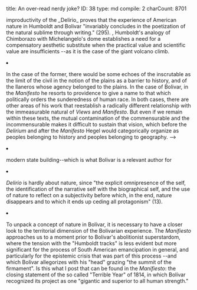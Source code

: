 title:          An over-read nerdy joke?
ID:             38
type:           md
compile:        2
charCount:      8701


<!--
Un motivo de peso está en las primeras líneas, donde <es la referencia a Alejandro de Humboldt, cuyas "huellas" la voz poética manifiesta que "busco" en el primer párrafo, y en el tercero asegurá que las "dejo atrás">. Alude a la expedición que el explorador prusiano hizo al volcán ecuatoriano en <año>, sin llegar hasta la cima que la voz poética dice alcanzar. Antes de emprender el camino se pregunta si podrá llegar hasta donde no llegó el prusiano, y se responde exclamando: "¡Sí puedo!", justo antes de tener las primeras alucinaciones. 

El crítico venezolano Carlos Abreu Mendoza precisa el tejido intertextual en que se inserta esta referencia: Humboldt concluyó <en tal texto> sobre la experiencia en el Chimborazo que era una expedición de dudosa utilidad, más apta para la narrativa de entretenimiento que para el conocimiento científico (Humboldt citado por Abreu Mendoza). La observación es clave, y sin embargo Abreu Mendoza no considera la hipótesis más evidente que se podría despreder de ella, y es que el poema narrativo de Bolívar sea una respuesta imaginaria a quien fuera su compañero de tertulias en París a principios del siglo XIX: si según Humboldt subir al Chimborazo es útil solo para la especulación narrativa, eso es precisamente lo que que hace Bolívar conmovido por su contemplación, y quizá con unas copas de más. No sería el único caso de sus papeles privados en que Bolívar exhibe su conocimiento para responder a desafíos intelectuales que él mismo se pone [nota: carta a Joaquín Olmedo, carta a Rodríguez y una carta creo que a Santander donde habla de su formación]. Y dada la simetría con que el _Delirio_ responde a las observaciones de Humboldt sobre el Chimborazo, y a la cualidad íntima y privada del texto, la posibilidad de la nerdy response imaginaria a su amigo de juventud resulta cuando menos plausible. 

[imagen de Tito Salas, Humboldt y Bolívar]

Pero Abreu Mendoza apunta mucho más allá del alcance juguetón y ocioso que tendría esta respuesta figurada a un célebre escritor conocido. Y asegura que la -->improductivity of the _Delirio_ proves that the experience of American nature in Humboldt and Bolivar "invariably concludes in the poetization of the natural sublime through writing." (295). <!-- Para Abreu Mendoza-->, Humboldt's analogy of Chimborazo with Michelangelo's dome establishes a need for a compensatory aesthetic substitute when the practical value and scientific value are insufficients --as it is the case of the giant volcano climb. <!-- La función de la especulación poética sería apropiarse de aquellas zonas de la naturaleza cuyo valor inmediato "within the parameters of progress, enlightenment, and secularization" no está definido.  La sublimación privada no es parte de una ociosidad ni de un juego: es un dispositivo para incorporar lo improductivo a "the interconnected writings of travelers, scientists, and poets—both national and foreign— [that] have deployed these awe-inspiring sights as a battlefield for competing scientific, political, andaesthetic agendas that developed throughout the century" [;;AbreuMendoza pp]. 

El análisis que propone Mendoza refuerza --precisándolos-- los puentes que sugiere el _LAER_ entre el nature writing de Bolívar y la que fue hegemónica en el proceso de formación de los estados-nación. A partir del _Delirio_ --y de otro texto verificadamente apócrifo, el _Juramento de Roma_--, Abreu Mendoza explicita, al igual que el _LAER_, la relación entre el nature writing de Bolívar y el de figuras como Andrés Bello y Domingo Faustino Sarmiento, como autores que "perpetuated the sublime as the hegemonic lens throughwhich to observe and to write about Latin American nature" [-;;AbreuMendoza pp]. Pero además, propone el eje epistemológico y empírico que organiza ese parentesco. "For [Latin American] nineteenth-century writers, the textualization of the Andean spacerequires an initiation through which the subject constitutes himself in the discovery of his greatness, thus reproducing a Kantian experience of the sublime that magnifies human reason over the materiality of the world." [-;;AbreuMendoza pp]. Así, la escritura de Bolívar sobre el Chimborazo, y su intertexto con Humboldt se definirían a partir de 


- 

- "subsequent readings of Bolivar’s corpus, specifi-cally on those who took on the role of disseminating the gospel ofhis deeds"

- "Usingadjectives such as colossal, majestic, and heavenly, the German explorerinevitably associated the experience of American mountains with thesublime and, therefore, as noted by Mary Louise Pratt, consolidateda view of “a nature that dwarfs humans, commands their being, anddefies their powers of perception” (119–20)"


- inevitable as a starting point
- from the Orinoco to the Andes, passing through the Amazon jungle and the plains. 
- the imaginary integration of the continent's geography, which Manzoni has already pointed out in her  study of Bolívar's writing. The journey from the Caribbean to the other side of the Andes and Chimborazo, passing through the Amazon, epically allegorizes Humboldt's overview of American nature that revolutionized the 19th century literati. But it also traces the territories of the liberating campaign that Bolívar traversed
- advocacy for abolitionism, and the struggle for the confederation of what we call today Latin America.

- if it is useless to climb Chimborazo except for an entertaining narration, and it is more worthwhile to contemplate it from the slopes, I write, overwhelmed by its contemplation, a text in which I narrate my adventure without making the useless excursion. 
- It is true that _on Chimborazo_ Humboldt's experience of American nature invariably leads to an aestheticization that dialogues with Bolívar's _Delirio_. But to define the whole Humboldt-Bolivarian American experience exclusively from that writing experience is sustained in an archive politics that belongs to a posthumous, post and perhaps anti-Bolivarian program of instrumentalization.
- the affirmation of a nature that when it is not measurable is excluded from the order of rationality and assimilated to the order of the aesthetic sublime, would place Humboldt and Bolivar still too close to "the old Viconian-Hobbesian idea that we, humans, could have proper knowledge of only civil and political institutions because we made them, while nature remains God's work and ultimately inscrutable to man" (Dipesh Chakrabarty 201). <!-- provide an argument here, basically saying that they are not as close as they seem. En plan: de Humboldt, se discute aquí y allá, y la verdad es que no parece. Y en cuanto a Bolívar, es fundamental tener presente que de acuerdo a su política de impresión y su política de archivo, el documento clave es el "Manifiesto"-->
- In the case of the former, there would be some echoes of the inscrutable as the limit of the civil in the notion of the plains as a barrier to history, and of the llaneros whose agency belonged to the plains. In the case of Bolivar, in the _Manifesto_ he resorts to providence to give a name to that which politically orders the sunderedness of human race. In both cases, there are other areas of his work that reestablish a radically different relationship with the immeasurable natural of _Views_ and _Manifesto_. But even if we remain within these texts, the mutual contamination of the commensurable and the incommensurable makes it difficult to sustain that vision, which before the _Delirium_ and after the _Manifesto_ Hegel would categorically organize as peoples belonging to history and peoples belonging to geography.
-->

- modern state building--which is what Bolivar is a relevant author for
- _Delirio_ is hardly about nature, since "the explicit omnipresence of the self, the identification of the narrative self with the biographical self, and the use of nature to reflect on a subjectivity before which, in the end, nature disappears and to which it ends up ceding all protagonism" (13). 
- To unpack a concept of nature in Bolívar, it is necessary to have a closer look to the territorial dimension of the Bolivarian experience. The _Manifiesto_ approaches us to a moment prior to Bolivar's abolitionist superstardom, where the tension with the "Humboldt tracks" is less evident but more significant for the process of South American emancipation in general, and particularly for the epistemic crisis that was part of this process --and which Bolivar allegorizes with his "head" grazing "the summit of the firmament". Is this what I post that can be found in the _Manifiesto_: the closing statement of the so called "Terrible Year" of 1814, in which Bolívar recognized its project as one "gigantic and superior to all human strength."
